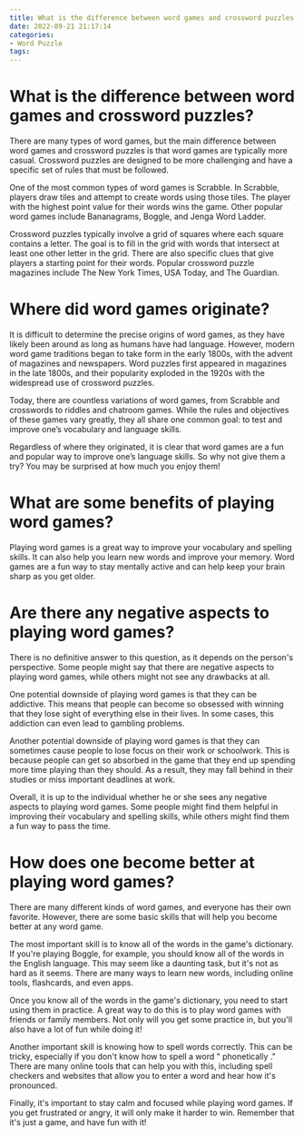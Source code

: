 ```yaml
---
title: What is the difference between word games and crossword puzzles
date: 2022-09-21 21:17:14
categories:
- Word Puzzle
tags:
---
```



#  What is the difference between word games and crossword puzzles?

There are many types of word games, but the main difference between word games and crossword puzzles is that word games are typically more casual. Crossword puzzles are designed to be more challenging and have a specific set of rules that must be followed.

One of the most common types of word games is Scrabble. In Scrabble, players draw tiles and attempt to create words using those tiles. The player with the highest point value for their words wins the game. Other popular word games include Bananagrams, Boggle, and Jenga Word Ladder.

Crossword puzzles typically involve a grid of squares where each square contains a letter. The goal is to fill in the grid with words that intersect at least one other letter in the grid. There are also specific clues that give players a starting point for their words. Popular crossword puzzle magazines include The New York Times, USA Today, and The Guardian.

#  Where did word games originate?

It is difficult to determine the precise origins of word games, as they have likely been around as long as humans have had language. However, modern word game traditions began to take form in the early 1800s, with the advent of magazines and newspapers. Word puzzles first appeared in magazines in the late 1800s, and their popularity exploded in the 1920s with the widespread use of crossword puzzles.

Today, there are countless variations of word games, from Scrabble and crosswords to riddles and chatroom games. While the rules and objectives of these games vary greatly, they all share one common goal: to test and improve one’s vocabulary and language skills.

Regardless of where they originated, it is clear that word games are a fun and popular way to improve one’s language skills. So why not give them a try? You may be surprised at how much you enjoy them!

#  What are some benefits of playing word games?

Playing word games is a great way to improve your vocabulary and spelling skills. It can also help you learn new words and improve your memory. Word games are a fun way to stay mentally active and can help keep your brain sharp as you get older.

#  Are there any negative aspects to playing word games?

There is no definitive answer to this question, as it depends on the person's perspective. Some people might say that there are negative aspects to playing word games, while others might not see any drawbacks at all.

One potential downside of playing word games is that they can be addictive. This means that people can become so obsessed with winning that they lose sight of everything else in their lives. In some cases, this addiction can even lead to gambling problems.

Another potential downside of playing word games is that they can sometimes cause people to lose focus on their work or schoolwork. This is because people can get so absorbed in the game that they end up spending more time playing than they should. As a result, they may fall behind in their studies or miss important deadlines at work.

Overall, it is up to the individual whether he or she sees any negative aspects to playing word games. Some people might find them helpful in improving their vocabulary and spelling skills, while others might find them a fun way to pass the time.

#  How does one become better at playing word games?

There are many different kinds of word games, and everyone has their own favorite. However, there are some basic skills that will help you become better at any word game.

The most important skill is to know all of the words in the game's dictionary. If you're playing Boggle, for example, you should know all of the words in the English language. This may seem like a daunting task, but it's not as hard as it seems. There are many ways to learn new words, including online tools, flashcards, and even apps.

Once you know all of the words in the game's dictionary, you need to start using them in practice. A great way to do this is to play word games with friends or family members. Not only will you get some practice in, but you'll also have a lot of fun while doing it!

Another important skill is knowing how to spell words correctly. This can be tricky, especially if you don't know how to spell a word " phonetically ." There are many online tools that can help you with this, including spell checkers and websites that allow you to enter a word and hear how it's pronounced.

Finally, it's important to stay calm and focused while playing word games. If you get frustrated or angry, it will only make it harder to win. Remember that it's just a game, and have fun with it!